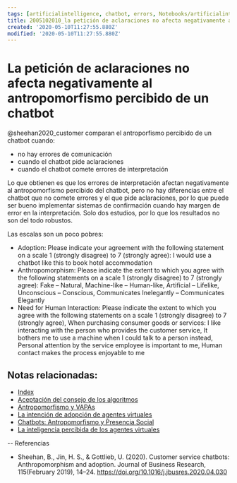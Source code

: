 ```yaml
---
tags: [artificialintelligence, chatbot, errors, Notebooks/artificialintelligence, antropomorphism]
title: 2005102010_la petición de aclaraciones no afecta negativamente al antropomorfismo percibido de un chatbot
created: '2020-05-10T11:27:55.880Z'
modified: '2020-05-10T11:27:55.880Z'
---
```


# La petición de aclaraciones no afecta negativamente al antropomorfismo percibido de un chatbot

@sheehan2020_customer comparan el antroporfismo percibido de un chatbot cuando:

- no hay errores de comunicación
- cuando el chatbot pide aclaraciones
- cuando el chatbot comete errores de interpretación

Lo que obtienen es que los errores de interpretación afectan negativamente al antropomorfismo percibido del chatbot, pero no hay diferencias entre el chatbot que no comete errores y el que pide aclaraciones, por lo que puede ser bueno implementar sistemas de confirmación cuando hay margen de error en la interpretación. Solo dos estudios, por lo que los resultados no son del todo robustos.

Las escalas son un poco pobres:

- Adoption: Please indicate your agreement with the following statement on a scale 1 (strongly disagree) to 7 (strongly agree): I would use a chatbot like this to book hotel accommodation
- Anthropomorphism: Please indicate the extent to which you agree with the following statements on a scale 1 (strongly disagree) to 7 (strongly agree): Fake – Natural, Machine-like – Human-like, Artificial – Lifelike, Unconscious – Conscious, Communicates Inelegantly – Communicates Elegantly
- Need for Human Interaction: Please indicate the extent to which you agree with the following statements on a scale 1 (strongly disagree) to 7 (strongly agree), When purchasing consumer goods or services: I like interacting with the person who provides the customer service, It bothers me to use a machine when I could talk to a person instead, Personal attention by the service employee is important to me, Human contact makes the process enjoyable to me

## Notas relacionadas:

- [Index](_2003101705_index.md)
- [Aceptación del consejo de los algoritmos](2004060917_aceptacion_consejo_algoritmos.md)
- [Antropomorfismo y VAPAs](2004060734_antropomorfismo_vapas.md)
- [La intención de adopción de agentes virtuales](2004060832_intencion_adopcion_agente_virtual.md)
- [Chatbots: Antropomorfismo y Presencia Social](2003241127_chatbotsycustomercompliance.md)
- [La inteligencia percibida de los agentes virtuales](2004060750_inteligencia_percibida_agentes_virtuales.md)

--
Referencias

- Sheehan, B., Jin, H. S., & Gottlieb, U. (2020). Customer service chatbots: Anthropomorphism and adoption. Journal of Business Research, 115(February 2019), 14–24. https://doi.org/10.1016/j.jbusres.2020.04.030